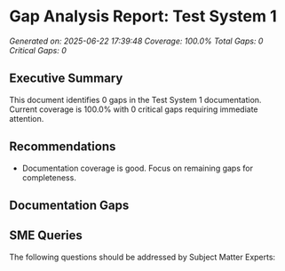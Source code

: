 # Gap Analysis Report: Test System 1

*Generated on: 2025-06-22 17:39:48*
*Coverage: 100.0%*
*Total Gaps: 0*
*Critical Gaps: 0*

## Executive Summary

This document identifies 0 gaps in the Test System 1 documentation.
Current coverage is 100.0% with 0 critical gaps requiring immediate attention.

## Recommendations

- Documentation coverage is good. Focus on remaining gaps for completeness.

## Documentation Gaps

## SME Queries

The following questions should be addressed by Subject Matter Experts:
